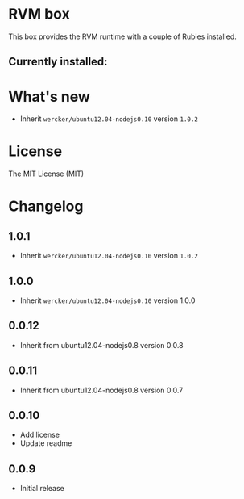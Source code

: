 # RVM box

This box provides the RVM runtime with a couple of Rubies installed.

Currently installed:
- 

# What's new

- Inherit `wercker/ubuntu12.04-nodejs0.10` version `1.0.2`

# License

The MIT License (MIT)

# Changelog

## 1.0.1 

- Inherit `wercker/ubuntu12.04-nodejs0.10` version `1.0.2`

## 1.0.0

- Inherit `wercker/ubuntu12.04-nodejs0.10` version 1.0.0

## 0.0.12

- Inherit from ubuntu12.04-nodejs0.8 version 0.0.8

## 0.0.11

- Inherit from ubuntu12.04-nodejs0.8 version 0.0.7

## 0.0.10

- Add license
- Update readme

## 0.0.9

- Initial release
